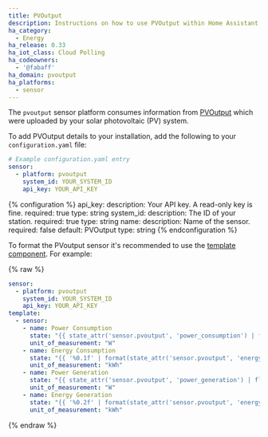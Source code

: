 ```yaml
---
title: PVOutput
description: Instructions on how to use PVOutput within Home Assistant.
ha_category:
  - Energy
ha_release: 0.33
ha_iot_class: Cloud Polling
ha_codeowners:
  - '@fabaff'
ha_domain: pvoutput
ha_platforms:
  - sensor
---
```


The `pvoutput` sensor platform consumes information from [PVOutput](https://pvoutput.org/) which were uploaded by your solar photovoltaic (PV) system.

To add PVOutput details to your installation, add the following to your `configuration.yaml` file:

```yaml
# Example configuration.yaml entry
sensor:
  - platform: pvoutput
    system_id: YOUR_SYSTEM_ID
    api_key: YOUR_API_KEY
```

{% configuration %}
api_key:
  description: Your API key. A read-only key is fine.
  required: true
  type: string
system_id:
  description: The ID of your station.
  required: true
  type: string
name:
  description: Name of the sensor.
  required: false
  default: PVOutput
  type: string
{% endconfiguration %}

To format the PVoutput sensor it's recommended to use the [template component](/topics/templating/). For example:

{% raw %}

```yaml
sensor:
  - platform: pvoutput
    system_id: YOUR_SYSTEM_ID
    api_key: YOUR_API_KEY
template:
  - sensor:
    - name: Power Consumption
      state: "{{ state_attr('sensor.pvoutput', 'power_consumption') | float(default=0) }}"
      unit_of_measurement: "W"
    - name: Energy Consumption
      state: "{{ '%0.1f' | format(state_attr('sensor.pvoutput', 'energy_consumption') | float(default=0) / 1000) }}"
      unit_of_measurement: "kWh"
    - name: Power Generation
      state: "{{ state_attr('sensor.pvoutput', 'power_generation') | float(default=0) }}"
      unit_of_measurement: "W"
    - name: Energy Generation
      state: "{{ '%0.2f' | format(state_attr('sensor.pvoutput', 'energy_generation') | float(default=0) / 1000) }}" 
      unit_of_measurement: "kWh"
```

{% endraw %}
